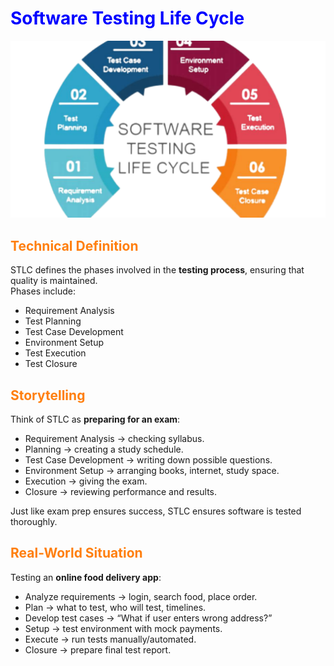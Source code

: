 <h1 style="color:blue;"><strong>Software Testing Life Cycle</strong></h1>

![](images/STLC.png)

<h2 style="color:#ff7f0e;"><strong>Technical Definition</strong></h2>

STLC defines the phases involved in the **testing process**, ensuring that quality is maintained.  
Phases include:  
- Requirement Analysis  
- Test Planning  
- Test Case Development  
- Environment Setup  
- Test Execution  
- Test Closure  


<h2 style="color:#ff7f0e;"><strong>Storytelling</strong></h2>

Think of STLC as **preparing for an exam**:  
- Requirement Analysis → checking syllabus.  
- Planning → creating a study schedule.  
- Test Case Development → writing down possible questions.  
- Environment Setup → arranging books, internet, study space.  
- Execution → giving the exam.  
- Closure → reviewing performance and results.  

Just like exam prep ensures success, STLC ensures software is tested thoroughly.  

<h2 style="color:#ff7f0e;"><strong>Real-World Situation</strong></h2>

Testing an **online food delivery app**:  
- Analyze requirements → login, search food, place order.  
- Plan → what to test, who will test, timelines.  
- Develop test cases → “What if user enters wrong address?”  
- Setup → test environment with mock payments.  
- Execute → run tests manually/automated.  
- Closure → prepare final test report.  